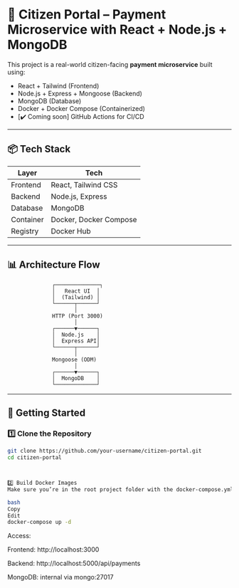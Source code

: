 # 🧾 Citizen Portal – Payment Microservice with React + Node.js + MongoDB

This project is a real-world citizen-facing **payment microservice** built using:
- React + Tailwind (Frontend)
- Node.js + Express + Mongoose (Backend)
- MongoDB (Database)
- Docker + Docker Compose (Containerized)
- [✔️ Coming soon] GitHub Actions for CI/CD

---

## 📦 Tech Stack

| Layer      | Tech                 |
|------------|----------------------|
| Frontend   | React, Tailwind CSS  |
| Backend    | Node.js, Express     |
| Database   | MongoDB              |
| Container  | Docker, Docker Compose |
| Registry   | Docker Hub           |

---

## 📊 Architecture Flow



                  ┌──────────────┐
                  │   React UI  │
                  │  (Tailwind) │
                  └──────┬──────┘
                         │
                  HTTP (Port 3000)
                         │
                  ┌──────▼──────┐
                  │  Node.js    │
                  │  Express API│
                  └──────┬──────┘
                         │
                  Mongoose (ODM)
                         │
                  ┌──────▼──────┐
                  │  MongoDB    │
                  └─────────────┘



---

## 🚀 Getting Started

### 1️⃣ Clone the Repository

```bash
git clone https://github.com/your-username/citizen-portal.git
cd citizen-portal



2️⃣ Build Docker Images
Make sure you’re in the root project folder with the docker-compose.yml.

bash
Copy
Edit
docker-compose up -d
```


Access:

Frontend: http://localhost:3000

Backend: http://localhost:5000/api/payments

MongoDB: internal via mongo:27017






